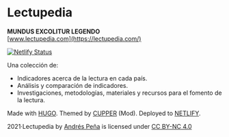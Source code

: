 # Lectupedia
**MUNDUS EXCOLITUR LEGENDO**  
[www.lectupedia.com](https://lectupedia.com/)

[![Netlify Status](https://api.netlify.com/api/v1/badges/f91b29e7-4cef-47a8-995e-8569775f4dc7/deploy-status)](https://app.netlify.com/sites/lectupedia/deploys)

Una colección de:
- Indicadores acerca de la lectura en cada país.
- Análisis y comparación de indicadores.
- Investigaciones, metodologías, materiales y recursos para el fomento de la lectura.
  
  
Made with [HUGO](https://gohugo.io/). Themed by [CUPPER](https://github.com/zwbetz-gh/cupper-hugo-theme) (Mod). Deployed to [NETLIFY](https://www.netlify.com/).

2021·Lectupedia by [Andrés Peña](https://www.linkedin.com/in/andreseduardop/) is licensed under [CC BY-NC 4.0](https://creativecommons.org/licenses/by-nc/4.0/deed.en)
